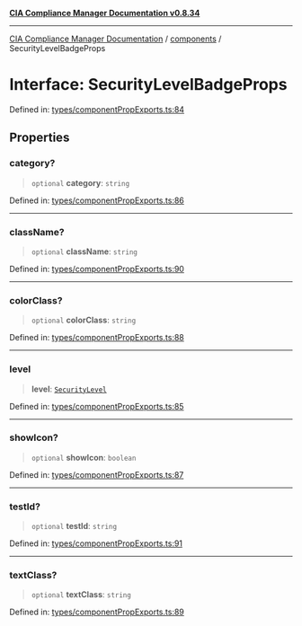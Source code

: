 [**CIA Compliance Manager Documentation v0.8.34**](../../README.md)

***

[CIA Compliance Manager Documentation](../../modules.md) / [components](../README.md) / SecurityLevelBadgeProps

# Interface: SecurityLevelBadgeProps

Defined in: [types/componentPropExports.ts:84](https://github.com/Hack23/cia-compliance-manager/blob/a33140701dae02a85d2f0d957645dda4d2c4da41/src/types/componentPropExports.ts#L84)

## Properties

### category?

> `optional` **category**: `string`

Defined in: [types/componentPropExports.ts:86](https://github.com/Hack23/cia-compliance-manager/blob/a33140701dae02a85d2f0d957645dda4d2c4da41/src/types/componentPropExports.ts#L86)

***

### className?

> `optional` **className**: `string`

Defined in: [types/componentPropExports.ts:90](https://github.com/Hack23/cia-compliance-manager/blob/a33140701dae02a85d2f0d957645dda4d2c4da41/src/types/componentPropExports.ts#L90)

***

### colorClass?

> `optional` **colorClass**: `string`

Defined in: [types/componentPropExports.ts:88](https://github.com/Hack23/cia-compliance-manager/blob/a33140701dae02a85d2f0d957645dda4d2c4da41/src/types/componentPropExports.ts#L88)

***

### level

> **level**: [`SecurityLevel`](../../types/cia/type-aliases/SecurityLevel.md)

Defined in: [types/componentPropExports.ts:85](https://github.com/Hack23/cia-compliance-manager/blob/a33140701dae02a85d2f0d957645dda4d2c4da41/src/types/componentPropExports.ts#L85)

***

### showIcon?

> `optional` **showIcon**: `boolean`

Defined in: [types/componentPropExports.ts:87](https://github.com/Hack23/cia-compliance-manager/blob/a33140701dae02a85d2f0d957645dda4d2c4da41/src/types/componentPropExports.ts#L87)

***

### testId?

> `optional` **testId**: `string`

Defined in: [types/componentPropExports.ts:91](https://github.com/Hack23/cia-compliance-manager/blob/a33140701dae02a85d2f0d957645dda4d2c4da41/src/types/componentPropExports.ts#L91)

***

### textClass?

> `optional` **textClass**: `string`

Defined in: [types/componentPropExports.ts:89](https://github.com/Hack23/cia-compliance-manager/blob/a33140701dae02a85d2f0d957645dda4d2c4da41/src/types/componentPropExports.ts#L89)
